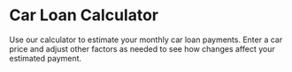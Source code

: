 # Car Loan Calculator

Use our calculator to estimate your monthly car loan payments. Enter a car price and adjust other factors as needed to see how changes affect your estimated payment.
